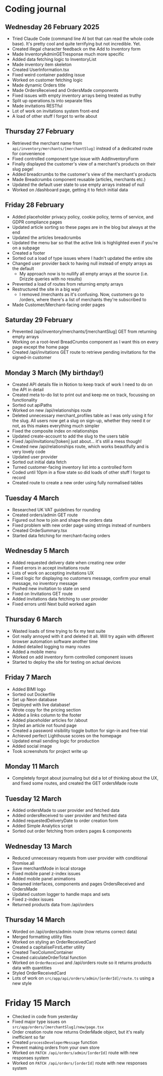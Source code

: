 # Coding journal

## Wednesday 26 February 2025

-  Tried Claude Code (command line AI bot that can read the whole code base). It's pretty cool and quite terrifying but not incredible. Yet.
-  Created illegal character feedback on the Add to Inventory form
-  Made InventoryAdminGETresponse much more specific
-  Added data fetching logic to InventoryList
-  Made inventory item skeleton
-  Created UserInformation.tsx
-  Fixed weird container padding issue
-  Worked on customer fetching logic
-  Made dynamic Orders title
-  Made OrdersReceived and OrdersMade components
-  Fixed issues with empty inventory arrays being treated as truthy
-  Split up operations.ts into separate files
-  Made invitations RESTful
-  Lot of work on invitations system front-end
-  A load of other stuff I forgot to write about

## Thursday 27 February

-  Retrieved the merchant name from `api/inventory/merchants/[merchantSlug]` instead of a dedicated route for convenience
-  Fixed controlled component type issue with AddInventoryForm
-  Finally displayed the customer's view of a merchant's products on their slug page!
-  Added breadcrumbs to the customer's view of the merchant's products
-  Made Breadcrumbs component reusable (articles, merchants etc.)
-  Updated the default user state to use empty arrays instead of null
-  Worked on /dashboard page, getting it to fetch initial data

## Friday 28 February

-  Added placeholder privacy policy, cookie policy, terms of service, and GDPR compliance pages
-  Updated article sorting so these pages are in the blog but always at the end
-  Updated the articles breadcrumbs
-  Updated the menu bar so that the active link is highlighted even if you're on a subpage
-  Created a footer
-  Sorted out a load of type issues where I hadn't updated the entire site
-  Changed user provider back to having null instead of empty arrays as the default
   -  My approach now is to nullify all empty arrays at the source (i.e. Drizzle queries with no results)
-  Prevented a load of routes from returning empty arrays
-  Restructured the site in a big way!
   -  I removed /merchants as it's confusing. Now, customers go to /orders, where there's a list of merchants they're subscribed to
-  Made Customer/Merchant-facing order pages

## Saturday 29 February

-  Prevented /api/inventory/merchants/[merchantSlug] GET from returning empty arrays
-  Working on a root-level BreadCrumbs component as I want this on every page except the home page
-  Created /api/invitations GET route to retrieve pending invitations for the signed-in customer

## Monday 3 March (My birthday!)

-  Created API details file in Notion to keep track of work I need to do on the API in detail
-  Created meta to-do list to print out and keep me on track, focussing on functionality
-  Sorted out apiPaths
-  Worked on new /api/relationships route
-  Deleted unnecessary merchant_profiles table as I was only using it for the slug. All users now get a slug on sign-up, whether they need it or not, as this makes everything much simpler
-  Fixed the composite index on relationships
-  Updated create-account to add the slug to the users table
-  Fixed /api/invitations/[token] just about... it's still a mess though!
-  Created new /api/relationships route, which works beautifully and is very lovely code
-  Updated user provider
-  Sorted out initial data fetch
-  Turned customer-facing inventory list into a controlled form
-  Coded until 10pm in a flow state so did loads of other stuff I forgot to record
-  Created route to create a new order using fully normalised tables

## Tuesday 4 March

-  Researched UK VAT guidelines for rounding
-  Created orders/admin GET route
-  Figured out how to join and shape the orders data
-  Fixed problem with new order page using strings instead of numbers
-  Created OrderSummary.tsx
-  Started data fetching for merchant-facing orders

## Wednesday 5 March

-  Added requested delivery date when creating new order
-  Fixed errors in accept invitations route
-  Lots of work on accepting invitations UX
-  Fixed logic for displaying no customers message, confirm your email message, no inventory message
-  Pushed new invitation to state on send
-  Fixed on Invitations GET route
-  Added invitations data fetching to user provider
-  Fixed errors until Next build worked again

## Thursday 6 March

-  Wasted loads of time trying to fix my test suite
-  Got really annoyed with it and deleted it all. Will try again with different browser automation software another time
-  Added detailed logging to many routes
-  Added a mobile menu
-  Worked on add inventory form controlled component issues
-  Started to deploy the site for testing on actual devices

## Friday 7 March

-  Added BIMI logo
-  Sorted out Dockerfile
-  Set up Neon database
-  Deployed with live database!
-  Wrote copy for the pricing section
-  Added a links column to the footer
-  Added placeholder articles for /about
-  Styled an article not found page
-  Created a password visibility toggle button for sign-in and free-trial
-  Achieved perfect Lighthouse scores on the homepage
-  Updated email sending logic for production
-  Added social image
-  Took screenshots for project write up

## Monday 11 March

-  Completely forgot about journaling but did a lot of thinking about the UX, and fixed some routes, and created the GET ordersMade route

## Tuesday 12 March

-  Added ordersMade to user provider and fetched data
-  Added ordersReceived to user provider and fetched data
-  Added requestedDeliveryDate to order creation form
-  Added Simple Analytics script
-  Sorted out order fetching from orders pages & components

## Wednesday 13 March

-  Reduced unnecessary requests from user provider with conditional Promise.all
-  Save merchantMode in local storage
-  Fixed mobile panel z-index issues
-  Added mobile panel animations
-  Renamed interfaces, components and pages OrdersReceived and OrdersMade
-  Updated custom logger to handle maps and sets
-  Fixed z-index issues
-  Returned products data from /api/orders

## Thursday 14 March

-  Worded on /api/orders/admin route (now returns correct data)
-  Merged formatting utility files
-  Worked on styling an OrderReceivedCard
-  Created a capitaliseFirstLetter utility
-  Created TwoColumnContainer
-  Created calculateOrderTotal function
-  Worked on `OrderReceived` and /api/orders route so it returns products data with quantities
-  Styled OrderReceivedCard
-  Lots of work on `src/app/api/orders/admin/[orderId]/route.ts` using a new style

# Friday 15 March

-  Checked in code from yesterday
-  Fixed major type issues on `src/app/orders/[merchantSlug]/new/page.tsx`
-  Order creation route now returns OrderMade object, but it's really inefficient so far
-  Created `processDeveloperMessage` function
-  Prevent making orders from your own store
-  Worked on `PATCH /api/orders/admin/[orderId]` route with new responses system
-  Worked on `PATCH /api/orders/[orderId]` route with new responses system

